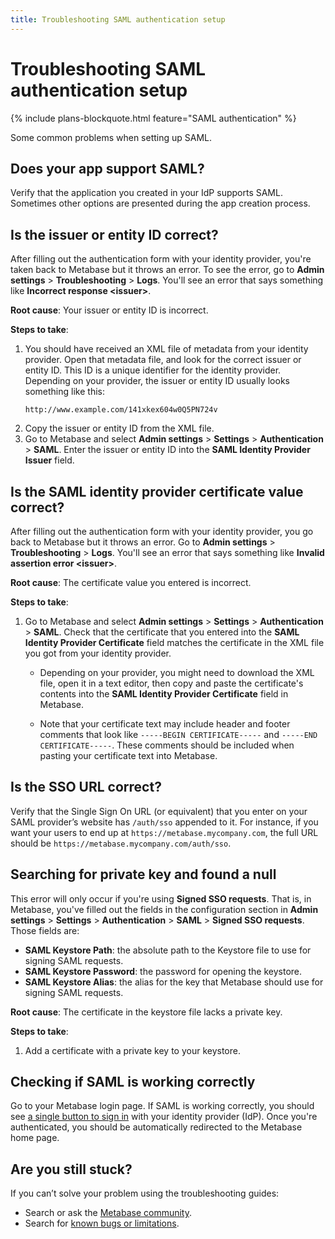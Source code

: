 ```yaml
---
title: Troubleshooting SAML authentication setup
---
```


# Troubleshooting SAML authentication setup

{% include plans-blockquote.html feature="SAML authentication" %}

Some common problems when setting up SAML.

## Does your app support SAML?

Verify that the application you created in your IdP supports SAML. Sometimes other options are presented during the app creation process.

## Is the issuer or entity ID correct?

After filling out the authentication form with your identity provider, you're taken back to Metabase but it throws an error. To see the error, go to **Admin settings** > **Troubleshooting** > **Logs**. You'll see an error that says something like **Incorrect response <issuer\>**.

**Root cause**: Your issuer or entity ID is incorrect.

**Steps to take**:

1. You should have received an XML file of metadata from your identity provider. Open that metadata file, and look for the correct issuer or entity ID. This ID is a unique identifier for the identity provider. Depending on your provider, the issuer or entity ID usually looks something like this:
   ```
   http://www.example.com/141xkex604w0Q5PN724v
   ```
2. Copy the issuer or entity ID from the XML file.
3. Go to Metabase and select **Admin settings** > **Settings** > **Authentication** > **SAML**. Enter the issuer or entity ID into the **SAML Identity Provider Issuer** field.

## Is the SAML identity provider certificate value correct?

After filling out the authentication form with your identity provider, you go back to Metabase but it throws an error. Go to **Admin settings** > **Troubleshooting** > **Logs**. You'll see an error that says something like **Invalid assertion error <issuer\>**.

**Root cause**: The certificate value you entered is incorrect.

**Steps to take**:

1. Go to Metabase and select **Admin settings** > **Settings** > **Authentication** > **SAML**. Check that the certificate that you entered into the **SAML Identity Provider Certificate** field matches the certificate in the XML file you got from your identity provider.

   - Depending on your provider, you might need to download the XML file, open it in a text editor, then copy and paste the certificate's contents into the **SAML Identity Provider Certificate** field in Metabase.

   - Note that your certificate text may include header and footer comments that look like `-----BEGIN CERTIFICATE-----` and `-----END CERTIFICATE-----`. These comments should be included when pasting your certificate text into Metabase.

## Is the SSO URL correct?

Verify that the Single Sign On URL (or equivalent) that you enter on your SAML provider’s website has `/auth/sso` appended to it. For instance, if you want your users to end up at `https://metabase.mycompany.com`, the full URL should be `https://metabase.mycompany.com/auth/sso`.

## Searching for private key and found a null

This error will only occur if you're using **Signed SSO requests**. That is, in Metabase, you've filled out the fields in the configuration section in **Admin settings** > **Settings** > **Authentication** > **SAML** > **Signed SSO requests**. Those fields are:

- **SAML Keystore Path**: the absolute path to the Keystore file to use for signing SAML requests.
- **SAML Keystore Password**: the password for opening the keystore.
- **SAML Keystore Alias**: the alias for the key that Metabase should use for signing SAML requests.

**Root cause**: The certificate in the keystore file lacks a private key.

**Steps to take**:

1. Add a certificate with a private key to your keystore.

## Checking if SAML is working correctly

Go to your Metabase login page. If SAML is working correctly, you should see [a single button to sign in](https://www.metabase.com/glossary/sso/) with your identity provider (IdP). Once you're authenticated, you should be automatically redirected to the Metabase home page.

## Are you still stuck?

If you can’t solve your problem using the troubleshooting guides:

- Search or ask the [Metabase community](https://discourse.metabase.com/).
- Search for [known bugs or limitations](./known-issues.md).
